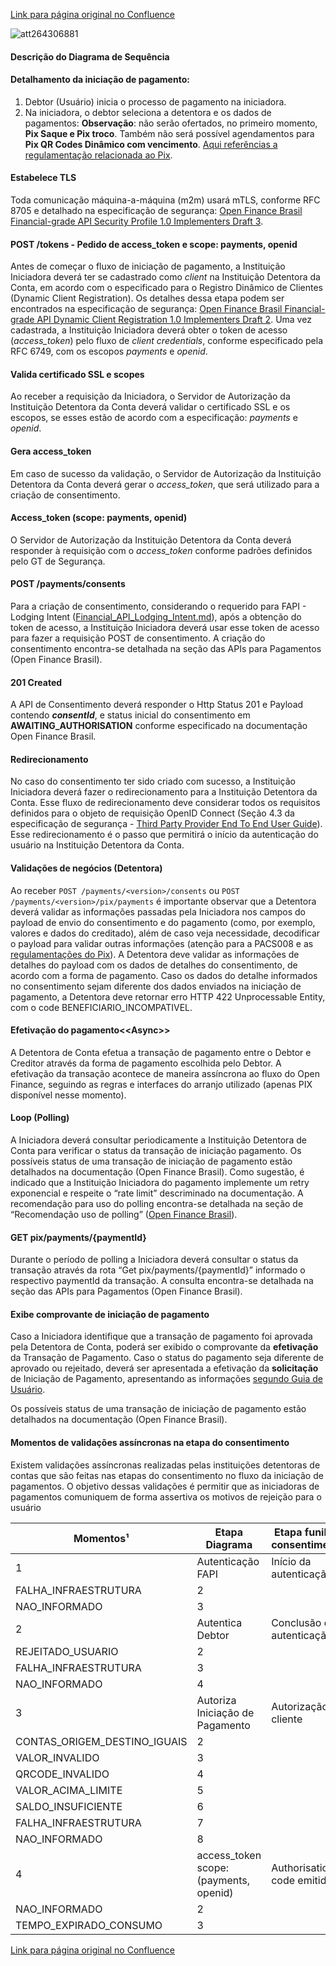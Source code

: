 [Link para página original no Confluence](https://openfinancebrasil.atlassian.net/wiki/spaces/OF/pages/264306857)

![att264306881](Diagrama%20de%20Sequ%c3%aancia%20-%20v4.0.0-rc.1%20-%20[SV]%20Pagamentos/attachments/diagrama-sequencia-SB02.1.jpg)
#### Descrição do Diagrama de Sequência

#### Detalhamento da iniciação de pagamento:

1. Debtor (Usuário) inicia o processo de pagamento na iniciadora.
2. Na iniciadora, o debtor seleciona a detentora e os dados de pagamentos: **Observação**: não serão ofertados, no primeiro momento, **Pix Saque e Pix troco**. Também não será possível agendamentos para **Pix QR Codes Dinâmico com vencimento**. [Aqui referências a regulamentação relacionada ao Pix](https://www.bcb.gov.br/estabilidadefinanceira/pix?modalAberto=regulamentacao_pix).

#### Estabelece TLS

Toda comunicação máquina-a-máquina (m2m) usará mTLS, conforme RFC 8705 e detalhado na especificação de segurança: [Open Finance Brasil Financial-grade API Security Profile 1.0 Implementers Draft 3](https://openbanking-brasil.github.io/specs-seguranca/open-banking-brasil-financial-api-1_ID3.html).

#### POST /tokens - Pedido de access\_token e scope: payments, openid

Antes de começar o fluxo de iniciação de pagamento, a Instituição Iniciadora deverá ter se cadastrado como *client* na Instituição Detentora da Conta, em acordo com o especificado para o Registro Dinâmico de Clientes (Dynamic Client Registration). Os detalhes dessa etapa podem ser encontrados na especificação de segurança:  [Open Finance Brasil Financial-grade API Dynamic Client Registration 1.0 Implementers Draft 2](https://openbanking-brasil.github.io/specs-seguranca/open-banking-brasil-dynamic-client-registration-1_ID2.html). Uma vez cadastrada, a Instituição Iniciadora deverá obter o token de acesso (*access\_token*) pelo fluxo de *client credentials*, conforme especificado pela RFC 6749, com os escopos *payments* e *openid*.

#### Valida certificado SSL e scopes

Ao receber a requisição da Iniciadora, o Servidor de Autorização da Instituição Detentora da Conta deverá validar o certificado SSL e os escopos, se esses estão de acordo com a especificação: *payments* e *openid*.

#### Gera access\_token

Em caso de sucesso da validação, o Servidor de Autorização da Instituição Detentora da Conta deverá gerar o *access\_token*, que será utilizado para a criação de consentimento.

#### Access\_token (scope: payments, openid)

O Servidor de Autorização da Instituição Detentora da Conta deverá responder à requisição com o *access\_token* conforme padrões definidos pelo GT de Segurança.

#### POST /payments/consents

Para a criação de consentimento, considerando o requerido para FAPI - Lodging Intent ([Financial_API_Lodging_Intent.md](https://bitbucket.org/openid/fapi/src/master/Financial_API_Lodging_Intent.md)), após a obtenção do token de acesso, a Instituição Iniciadora deverá usar esse token de acesso para fazer a requisição POST de consentimento. A criação do consentimento encontra-se detalhada na seção das APIs para Pagamentos (Open Finance Brasil).

#### 201 Created

A API de Consentimento deverá responder o Http Status 201 e Payload contendo ***consentId***, e status inicial do consentimento em **AWAITING\_AUTHORISATION** conforme especificado na documentação Open Finance Brasil.

#### Redirecionamento

No caso do consentimento ter sido criado com sucesso, a Instituição Iniciadora deverá fazer o redirecionamento para a Instituição Detentora da Conta. Esse fluxo de redirecionamento deve considerar todos os requisitos definidos para o objeto de requisição OpenID Connect (Seção 4.3 da especificação de segurança - [Third Party Provider End To End User Guide](https://openbanking-brasil.github.io/specs-seguranca/tpp-user-guide.html)). Esse redirecionamento é o passo que permitirá o início da autenticação do usuário na Instituição Detentora da Conta.

#### Validações de negócios (Detentora)

Ao receber `POST /payments/<version>/consents` ou `POST /payments/<version>/pix/payments` é importante observar que a Detentora deverá validar as informações passadas pela Iniciadora nos campos do payload de envio do consentimento e do pagamento (como, por exemplo, valores e dados do creditado), além de caso veja necessidade, decodificar o payload para validar outras informações (atenção para a PACS008 e as [regulamentações do Pix](https://www.bcb.gov.br/estabilidadefinanceira/pix?modalAberto=regulamentacao_pix)). A Detentora deve validar as informações de detalhes do payload com os dados de detalhes do consentimento, de acordo com a forma de pagamento. Caso os dados do detalhe informados no consentimento sejam diferente dos dados enviados na iniciação de pagamento, a Detentora deve retornar erro HTTP 422 Unprocessable Entity, com o code BENEFICIARIO\_INCOMPATIVEL.

#### Efetivação do pagamento&lt;&lt;Async&gt;&gt;

A Detentora de Conta efetua a transação de pagamento entre o Debtor e Creditor através da forma de pagamento escolhida pelo Debtor. A efetivação da transação acontece de maneira assíncrona ao fluxo do Open Finance, seguindo as regras e interfaces do arranjo utilizado (apenas PIX disponível nesse momento).

#### Loop (Polling)

A Iniciadora deverá consultar periodicamente a Instituição Detentora de Conta para verificar o status da transação de iniciação pagamento. Os possíveis status de uma transação de iniciação de pagamento estão detalhados na documentação (Open Finance Brasil). Como sugestão, é indicado que a Instituição Iniciadora do pagamento implemente um retry exponencial e respeite o “rate limit” descriminado na documentação. A recomendação para uso do polling encontra-se detalhada na seção de “Recomendação uso de polling” ([Open Finance Brasil](../../../../../../../../OF/Open%20Finance%20Brasil/Especifica%c3%a7%c3%b5es%20de%20APIs/Servi%c3%a7os%20-%20SV/[SV]%20Inicia%c3%a7%c3%a3o%20de%20Pagamentos/[SV]%20API%20-%20Pagamentos/v4.0.0-rc.1%20%e2%80%93%20[SV]%20Pagamentos/Informa%c3%a7%c3%b5es%20Gerais%20-%20[SV]%20Pagamentos%20-%20v4.0.0-rc.1/Recomenda%c3%a7%c3%a3o%20Uso%20de%20Polling%20e%20Controle%20de%20Acesso%20-%20v4.0.0-rc.1%20-%20[SV]%20Pagamentos)).

#### GET pix/payments/{paymentId}

Durante o período de polling a Iniciadora deverá consultar o status da transação através da rota “Get pix/payments/{paymentId}” informado o respectivo paymentId da transação. A consulta encontra-se detalhada na seção das APIs para Pagamentos (Open Finance Brasil).

#### Exibe comprovante de iniciação de pagamento

Caso a Iniciadora identifique que a transação de pagamento foi aprovada pela Detentora de Conta, poderá ser exibido o comprovante da **efetivação** da Transação de Pagamento. Caso o status do pagamento seja diferente de aprovado ou rejeitado, deverá ser apresentada a efetivação da **solicitação** de Iniciação de Pagamento, apresentando as informações [segundo Guia de Usuário](https://openfinancebrasil.atlassian.net/wiki/spaces/OF/pages/240648449/Guia+do+Usu+rio).

Os possíveis status de uma transação de iniciação de pagamento estão detalhados na documentação (Open Finance Brasil).

#### Momentos de validações assíncronas na etapa do consentimento

Existem validações assíncronas realizadas pelas instituições detentoras de contas que são feitas nas etapas do consentimento no fluxo da iniciação de pagamentos. O objetivo dessas validações é permitir que as iniciadoras de pagamentos comuniquem de forma assertiva os motivos de rejeição para o usuário

| Momentos¹ | Etapa Diagrama | Etapa funil de consentimento | rejectionReason/code | Ordem de prioridade |
| --- | --- | --- | --- | --- |
| 1 | Autenticação FAPI | Início da autenticação | TEMPO\_EXPIRADO\_AUTORIZACAO | 1 |
| FALHA\_INFRAESTRUTURA | 2 |
| NAO\_INFORMADO | 3 |
| 2 | Autentica Debtor | Conclusão da autenticação | TEMPO\_EXPIRADO\_AUTORIZACAO | 1 |
| REJEITADO\_USUARIO | 2 |
| FALHA\_INFRAESTRUTURA | 3 |
| NAO\_INFORMADO | 4 |
| 3 | Autoriza Iniciação de Pagamento | Autorização do cliente | CONTA\_NAO\_PERMITE\_PAGAMENTO | 1 |
| CONTAS\_ORIGEM\_DESTINO\_IGUAIS | 2 |
| VALOR\_INVALIDO | 3 |
| QRCODE\_INVALIDO | 4 |
| VALOR\_ACIMA\_LIMITE | 5 |
| SALDO\_INSUFICIENTE | 6 |
| FALHA\_INFRAESTRUTURA | 7 |
| NAO\_INFORMADO | 8 |
| 4 | access\_token scope: (payments, openid) | Authorisation code emitido | FALHA\_INFRAESTRUTURA | 1 |
| NAO\_INFORMADO | 2 |
| TEMPO\_EXPIRADO\_CONSUMO | 3 |

[Link para página original no Confluence](https://openfinancebrasil.atlassian.net/wiki/spaces/OF/pages/264306857)